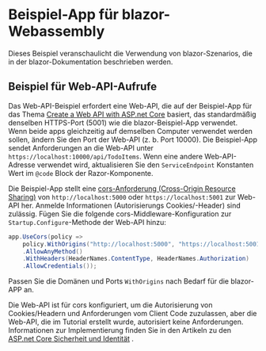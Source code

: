 # <a name="blazor-webassembly-sample-app"></a>Beispiel-App für blazor-Webassembly

Dieses Beispiel veranschaulicht die Verwendung von blazor-Szenarios, die in der blazor-Dokumentation beschrieben werden.

## <a name="call-web-api-example"></a>Beispiel für Web-API-Aufrufe

Das Web-API-Beispiel erfordert eine Web-API, die auf der Beispiel-App für das Thema <a href="https://docs.microsoft.com/aspnet/core/tutorials/first-web-api">Create a Web API with ASP.net Core</a> basiert, das standardmäßig denselben HTTPS-Port (5001) wie die blazor-Beispiel-App verwendet. Wenn beide apps gleichzeitig auf demselben Computer verwendet werden sollen, ändern Sie den Port der Web-API (z. b. Port 10000). Die Beispiel-App sendet Anforderungen an die Web-API unter `https://localhost:10000/api/TodoItems`. Wenn eine andere Web-API-Adresse verwendet wird, aktualisieren Sie den `ServiceEndpoint` Konstanten Wert im `@code` Block der Razor-Komponente.</p>

Die Beispiel-App stellt eine <a href="https://docs.microsoft.com/aspnet/core/security/cors">cors-Anforderung (Cross-Origin Resource Sharing)</a> von `http://localhost:5000` oder `https://localhost:5001` zur Web-API her. Anmelde Informationen (Autorisierungs Cookies/-Header) sind zulässig. Fügen Sie die folgende cors-Middleware-Konfiguration zur `Startup.Configure`-Methode der Web-API hinzu:</p>

```csharp
app.UseCors(policy => 
    policy.WithOrigins("http://localhost:5000", "https://localhost:5001")
    .AllowAnyMethod()
    .WithHeaders(HeaderNames.ContentType, HeaderNames.Authorization)
    .AllowCredentials());
```

Passen Sie die Domänen und Ports `WithOrigins` nach Bedarf für die blazor-APP an.

Die Web-API ist für cors konfiguriert, um die Autorisierung von Cookies/Headern und Anforderungen vom Client Code zuzulassen, aber die Web-API, die im Tutorial erstellt wurde, autorisiert keine Anforderungen. Informationen zur Implementierung finden Sie in den Artikeln zu den <a href="https://docs.microsoft.com/aspnet/core/security/">ASP.net Core Sicherheit und Identität</a> .
